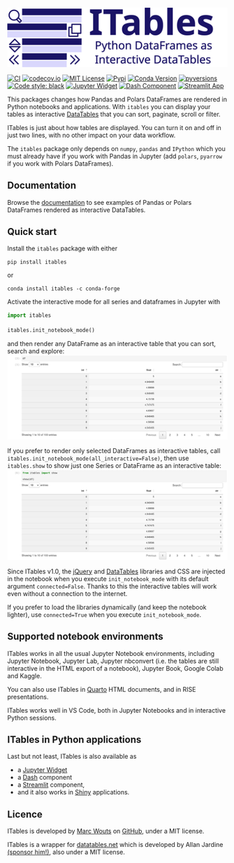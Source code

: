 ![ITables logo](https://raw.githubusercontent.com/mwouts/itables/3f8e8bd75af7ad38a500518fcb4fbbc370ea6c4c/itables/logo/wide.svg)

[![CI](https://github.com/mwouts/itables/actions/workflows/continuous-integration.yml/badge.svg?branch=main)](https://github.com/mwouts/itables/actions)
[![codecov.io](https://codecov.io/github/mwouts/itables/coverage.svg?branch=main)](https://codecov.io/github/mwouts/itables?branch=main)
[![MIT License](https://img.shields.io/github/license/mwouts/itables)](LICENSE)
[![Pypi](https://img.shields.io/pypi/v/itables.svg)](https://pypi.python.org/pypi/itables)
[![Conda Version](https://img.shields.io/conda/vn/conda-forge/itables.svg)](https://anaconda.org/conda-forge/itables)
[![pyversions](https://img.shields.io/pypi/pyversions/itables.svg)](https://pypi.python.org/pypi/itables)
[![Code style: black](https://img.shields.io/badge/code%20style-black-000000.svg)](https://github.com/psf/black)
[![Jupyter Widget](https://img.shields.io/badge/Jupyter-Widget-F37626.svg?style=flat&logo=Jupyter)](https://mwouts.github.io/itables/widget.html)
[![Dash Component](https://img.shields.io/badge/Dash-Plotly-1098F7.svg?style=flat&logo=Plotly)](https://mwouts.github.io/itables/dash.html)
[![Streamlit App](https://static.streamlit.io/badges/streamlit_badge_black_red.svg)](https://itables.streamlit.app)

This packages changes how Pandas and Polars DataFrames are rendered in Python notebooks and applications.
With `itables` you can display your tables as interactive [DataTables](https://datatables.net/)
that you can sort, paginate, scroll or filter.

ITables is just about how tables are displayed. You can turn it on and off in just two lines,
with no other impact on your data workflow.

The `itables` package only depends on `numpy`, `pandas` and `IPython`
which you must already have if you work with Pandas in Jupyter (add `polars`, `pyarrow` if you
work with Polars DataFrames).

## Documentation

Browse the [documentation](https://mwouts.github.io/itables/) to see
examples of Pandas or Polars DataFrames rendered as interactive DataTables.

## Quick start

Install the `itables` package with either
```shell
pip install itables
```

or
```shell
conda install itables -c conda-forge
```

Activate the interactive mode for all series and dataframes in Jupyter with
```python
import itables

itables.init_notebook_mode()
```
and then render any DataFrame as an interactive table that you can sort, search and explore:
![df](docs/df_example.png)

If you prefer to render only selected DataFrames as interactive tables, call `itables.init_notebook_mode(all_interactive=False)`, then use `itables.show` to show just one Series or DataFrame as an interactive table:
![show](docs/show_df.png)

Since ITables v1.0, the [jQuery](https://jquery.com/) and [DataTables](https://datatables.net/) libraries and CSS
are injected in the notebook when you execute `init_notebook_mode` with its default argument `connected=False`.
Thanks to this the interactive tables will work even without a connection to the internet.

If you prefer to load the libraries dynamically (and keep the notebook lighter), use `connected=True` when you
execute `init_notebook_mode`.

## Supported notebook environments

ITables works in all the usual Jupyter Notebook environments, including Jupyter Notebook, Jupyter Lab, Jupyter nbconvert (i.e. the tables are still interactive in the HTML export of a notebook), Jupyter Book, Google Colab and Kaggle.

You can also use ITables in [Quarto](https://mwouts.github.io/itables/quarto.html) HTML documents, and in RISE presentations.

ITables works well in VS Code, both in Jupyter Notebooks and in interactive Python sessions.

## ITables in Python applications

Last but not least, ITables is also available as
- a [Jupyter Widget](https://mwouts.github.io/itables/widget.html)
- a [Dash](https://mwouts.github.io/itables/dash.html) component
- a [Streamlit](https://mwouts.github.io/itables/streamlit.html) component,
- and it also works in [Shiny](https://mwouts.github.io/itables/shiny.html) applications.

## Licence

ITables is developed by [Marc Wouts](https://github.com/mwouts) on [GitHub](https://github.com/mwouts/itables),
under a MIT license.

ITables is a wrapper for [datatables.net](https://datatables.net/) which is developed by Allan Jardine
[(sponsor him!)](https://github.com/sponsors/AllanJard), also under a MIT license.

